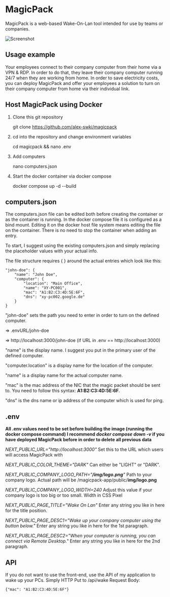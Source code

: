 
# MagicPack

MagicPack is a web-based Wake-On-Lan tool intended for use by teams or companies.

![Screenshot](https://i.ibb.co/3FRtn3H/github-banner.png)

## Usage example

Your employees connect to their company computer from their home via a VPN & RDP. In order to do that, they leave their company computer running 24/7 when they are working from home.
In order to save electricity costs, you can deploy MagicPack and offer your employees a solution to turn on their company computer from home via their individual link.

## Host MagicPack using Docker

1. Clone this git repository

   git clone https://github.com/alex-swki/magicpack

2. cd into the repository and change environment variables

   cd magicpack && nano .env

3. Add computers

   nano computers.json

4. Start the docker container via docker compose

   docker compose up -d --build

## computers.json

The computers.json file can be edited both before creating the container or as the container is running. In the docker compose file it is configured as a bind mount. Editing it on the docker host file system means editing the file on the container. There is no need to stop the container when adding an entry.

To start, I suggest using the existing computers.json and simply replacing the placeholder values with your actual info.

The file structure requires { } around the actual entries which look like this:

    "john-doe": {
        "name": "John Doe",
        "computer": {
    	    "location": "Main Office",
    	    "name": "XY-PC001",
    	    "mac": "A1:B2:C3:4D:5E:6F",
    	    "dns": "xy-pc002.google.de"
        }
    }

"john-doe" sets the path you need to enter in order to turn on the defined computer.

=> .envURL/john-doe

=> http://localhost:3000/john-doe (if URL in .env == http://localhost:3000)

"name" is the display name. I suggest you put in the primary user of the defined computer.

"computer.location" is a display name for the location of the computer.

"name" is a display name for the actual computer name.

"mac" is the mac address of the NIC that the magic packet should be sent to. You need to follow this syntax: **A1:B2:C3:4D:5E:6F**.

"dns" is the dns name or ip address of the computer which is used for ping.

## .env

**All .env values need to be set before building the image (running the docker compose command)
I recommend _docker compose down -v_ if you have deployed MagicPack before in order to delete all previous data**

_NEXT_PUBLIC_URL="http://localhost:3000"_
Set this to the URL which users will access MagicPack with

_NEXT_PUBLIC_COLOR_THEME="DARK"_
Can either be "LIGHT" or "DARK".

_NEXT_PUBLIC_COMPANY_LOGO_PATH="**/img/logo.png**"_
Path to your company logo. Actual path will be /magicpack-app/public/**img/logo.png**

_NEXT_PUBLIC_COMPANY_LOGO_WIDTH=240_
Adjust this value if your company logo is too big or too small. Width in CSS Pixel

_NEXT_PUBLIC_PAGE_TITLE="Wake On Lan"_
Enter any string you like in here for the title position.

_NEXT_PUBLIC_PAGE_DESC1="Wake up your company computer using the button below."_
Enter any string you like in here for the 1st paragraph.

_NEXT_PUBLIC_PAGE_DESC2="When your computer is running, you can connect via Remote Desktop."_
Enter any string you like in here for the 2nd paragraph.

## API
If you do not want to use the front-end, use the API of my application to wake up your PCs.
Simply HTTP Put to /api/wake
Request Body:

    {"mac": "A1:B2:C3:4D:5E:6F"}
